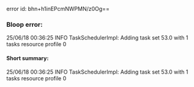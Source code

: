 error id: bhn+h1inEPcmNWPMN/z0Og==
### Bloop error:

25/06/18 00:36:25 INFO TaskSchedulerImpl: Adding task set 53.0 with 1 tasks resource profile 0
#### Short summary: 

25/06/18 00:36:25 INFO TaskSchedulerImpl: Adding task set 53.0 with 1 tasks resource profile 0